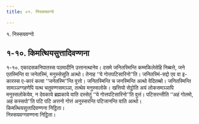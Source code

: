 ```yaml
---
title: ०१. निस्सयवग्गो

---
```

१. निस्सयवग्गो  


## १-१०. किमत्थियसुत्तादिवण्णना

१-१०. एकादसकनिपातस्स पठमादीनि उत्तानत्थानेव। दसमे जनितस्मिन्ति कम्मकिलेसेहि निब्बत्ते, जने एतस्मिन्ति वा जनेतस्मिं, मनुस्सेसूति अत्थो। तेनाह ‘‘ये गोत्तपटिसारिनो’’ति। जनितस्मिं-सद्दो एव वा इ-कारस्स ए-कारं कत्वा ‘‘जनेतस्मि’’न्ति वुत्तो। जनितस्मिन्ति च जनस्मिन्ति अत्थो वेदितब्बो। जनितस्मिन्ति सामञ्‍ञग्गहणेपि यत्थ चतुवण्णसमञ्‍ञा, तत्थेव मनुस्सलोके। खत्तियो सेट्ठोति अयं लोकसमञ्‍ञापि मनुस्सलोकेयेव, न देवकाये ब्रह्मकाये वाति दस्सेतुं ‘‘ये गोत्तपटिसारिनो’’ति वुत्तं। पटिसरन्तीति ‘‘अहं गोतमो, अहं कस्सपो’’ति पटि पटि अत्तनो गोत्तं अनुस्सरन्ति पटिजानन्ति वाति अत्थो।  
किमत्थियसुत्तादिवण्णना निट्ठिता।  
निस्सयवग्गवण्णना निट्ठिता।  